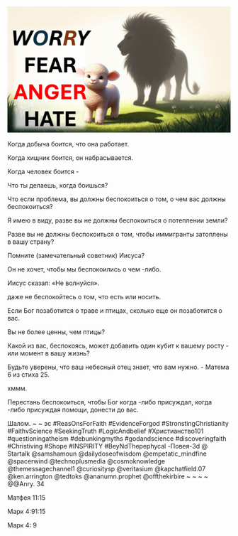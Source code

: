 ![Video cover image](../cover.jpg "cover photo")

Когда добыча боится, что она работает.

Когда хищник боится, он набрасывается.

Когда человек боится -

Что ты делаешь, когда боишься?

Что если проблема, вы должны беспокоиться о том, о чем вас должны беспокоиться?

Я имею в виду, разве вы не должны беспокоиться о потеплении земли?

Разве вы не должны беспокоиться о том, чтобы иммигранты затоплены в вашу страну?

Помните (замечательный советник) Иисуса?

Он не хочет, чтобы мы беспокоились о чем -либо.

Иисус сказал: «Не волнуйся».

даже не беспокойтесь о том, что есть или носить.

Если Бог позаботится о траве и птицах, сколько еще он позаботится о вас.

Вы не более ценны, чем птицы?

Какой из вас, беспокоясь, может добавить один кубит к вашему росту - или момент в вашу жизнь?

Будьте уверены, что ваш небесный отец знает, что вам нужно. - Матема 6 из стиха 25.

хммм.

Перестань беспокоиться, чтобы Бог когда -либо присуждал, когда -либо присуждая помощи, донести до вас.

Шалом. ~ ~ эс #ReasOnsForFaith #EvidenceForgod #StronstingChristianity #FaithvScience #SeekingTruth #LogicAndbelief #Христианство101 #questioningatheism #debunkingmyths #godandscience #discoveringfaith #Christiving #Shope #INSPIRITY #BeyNdThepephycal -Повея-3d @ Startalk @samshamoun @dailydoseofwisdom @empetatic_mindfine @spacerwind @technoplusmedia @cosmoknowledge @themessagechannel1 @curiositysp @veritasium @kapchatfield.07 @ken.arrington @tedtoks @ananumn.prophet @offthekirbire ~ ~ ~ ~ @@Anry. 34


Матфея 11:15

Марк 4:91:15

Марк 4: 9


